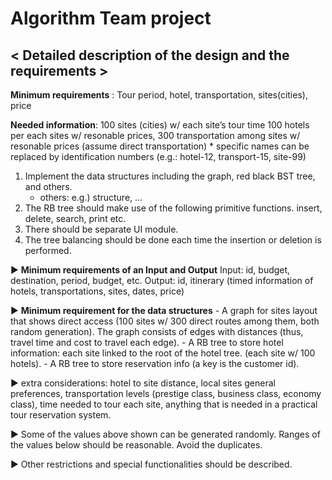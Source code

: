 # Algorithm Team project

## < Detailed description of the design and the requirements >

**Minimum requirements** : Tour period, hotel, transportation, sites(cities), price

**Needed information**:
    100 sites (cities) w/ each site’s tour time
    100 hotels per each sites w/ resonable prices,
    300 transportation among sites w/ resonable prices (assume direct transportation)
    * specific names can be replaced by identification numbers
      (e.g.: hotel-12, transport-15, site-99)
      


1) Implement the data structures including the graph, red black BST tree, and others.
    * others: e.g.) structure, ...
2) The RB tree should make use of the following primitive functions.
   insert, delete, search, print etc.
3) There should be separate UI module.
4) The tree balancing should be done each time the insertion or deletion is performed.



▶ **Minimum requirements of an Input and Output**
    Input: id, budget, destination, period, budget, etc.
    Output: id, itinerary (timed information of hotels, transportations, sites, dates, price)
    
▶ **Minimum requirement for the data structures**
    - A graph for sites layout that shows direct access (100 sites w/ 300 direct routes among them, both random generation).
    The graph consists of edges with distances (thus, travel time and cost to travel each edge).
    - A RB tree to store hotel information: each site linked to the root of the hotel tree. (each site w/ 100 hotels).
    - A RB tree to store reservation info (a key is the customer id).
    
    

▶ extra considerations: hotel to site distance, local sites general preferences, transportation levels (prestige class, business class, economy class), time needed to tour each site, anything that is needed in a practical tour reservation system.

▶ Some of the values above shown can be generated randomly.
Ranges of the values below should be reasonable. Avoid the duplicates.

▶ Other restrictions and special functionalities should be described.
